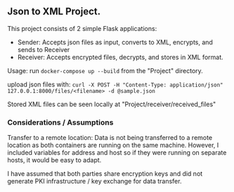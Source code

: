 ## Json to XML Project.

This project consists of 2 simple Flask applications:
- Sender: Accepts json files as input, converts to XML, encrypts, and sends to Receiver
- Receiver: Accepts encrypted files, decrypts, and stores in XML format.

Usage:
run `docker-compose up --build` from the "Project" directory.

upload json files with:
`curl -X POST -H "Content-Type: application/json" 127.0.0.1:8000/files/<filename> -d @sample.json`

Stored XML files can be seen locally at "Project/receiver/received_files"


### Considerations / Assumptions
Transfer to a remote location: Data is not being transferred to a remote location as both containers are running on the same machine.  However, I included variables for address and host so if they were running on separate hosts, it would be easy to adapt.

I have assumed that both parties share encryption keys and did not generate PKI infrastructure / key exchange for data transfer.